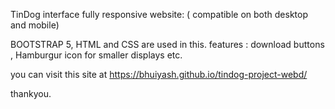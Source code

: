 TinDog interface fully responsive website: ( compatible on both desktop and mobile)

BOOTSTRAP 5, HTML and CSS are used in this.
features : download buttons , Hamburgur icon for smaller displays etc.

you can visit this site at https://bhuiyash.github.io/tindog-project-webd/

thankyou.
